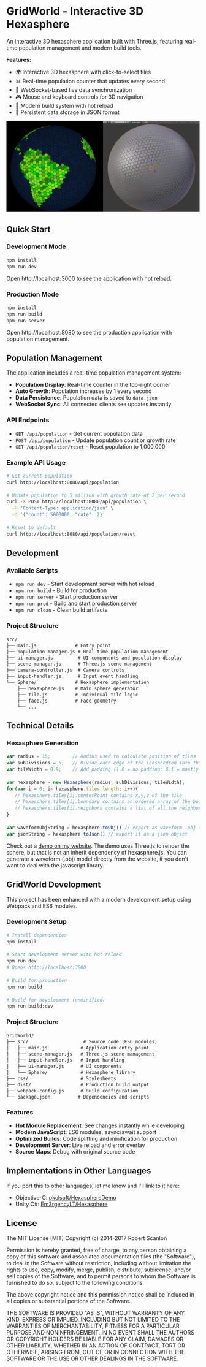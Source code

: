 GridWorld - Interactive 3D Hexasphere
=====================================

An interactive 3D hexasphere application built with Three.js, featuring real-time population management and modern build tools.

**Features:**
- 🌍 Interactive 3D hexasphere with click-to-select tiles
- 📊 Real-time population counter that updates every second
- 🔄 WebSocket-based live data synchronization
- 🎮 Mouse and keyboard controls for 3D navigation
- 🚀 Modern build system with hot reload
- 💾 Persistent data storage in JSON format

![Screenshot](screenshot.jpg)

## Quick Start

### Development Mode
```bash
npm install
npm run dev
```
Open http://localhost:3000 to see the application with hot reload.

### Production Mode
```bash
npm install
npm run build
npm run server
```
Open http://localhost:8080 to see the production application with population management.

## Population Management

The application includes a real-time population management system:

- **Population Display**: Real-time counter in the top-right corner
- **Auto Growth**: Population increases by 1 every second
- **Data Persistence**: Population data is saved to `data.json`
- **WebSocket Sync**: All connected clients see updates instantly

### API Endpoints

- `GET /api/population` - Get current population data
- `POST /api/population` - Update population count or growth rate
- `GET /api/population/reset` - Reset population to 1,000,000

### Example API Usage

```bash
# Get current population
curl http://localhost:8080/api/population

# Update population to 5 million with growth rate of 2 per second
curl -X POST http://localhost:8080/api/population \
  -H "Content-Type: application/json" \
  -d '{"count": 5000000, "rate": 2}'

# Reset to default
curl http://localhost:8080/api/population/reset
```

## Development

### Available Scripts

- `npm run dev` - Start development server with hot reload
- `npm run build` - Build for production
- `npm run server` - Start production server
- `npm run prod` - Build and start production server
- `npm run clean` - Clean build artifacts

### Project Structure

```
src/
├── main.js              # Entry point
├── population-manager.js # Real-time population management
├── ui-manager.js         # UI components and population display
├── scene-manager.js      # Three.js scene management
├── camera-controller.js  # Camera controls
├── input-handler.js      # Input event handling
└── Sphere/              # Hexasphere implementation
    ├── hexaSphere.js    # Main sphere generator
    ├── tile.js          # Individual tile logic
    ├── face.js          # Face geometry
    └── ...
```

## Technical Details

### Hexasphere Generation 

```javascript
var radius = 15;        // Radius used to calculate position of tiles
var subDivisions = 5;   // Divide each edge of the icosohedron into this many segments
var tileWidth = 0.9;    // Add padding (1.0 = no padding; 0.1 = mostly padding)

var hexasphere = new Hexasphere(radius, subDivisions, tileWidth);
for(var i = 0; i< hexasphere.tiles.length; i++){
   // hexasphere.tiles[i].centerPoint contains x,y,z of the tile
   // hexasphere.tiles[i].boundary contains an ordered array of the boundary points
   // hexasphere.tiles[i].neighbors contains a list of all the neighboring tiles
}

var waveformObjString = hexasphere.toObj() // export as waveform .obj to use in 3d modelling software
var jsonString = hexasphere.toJson() // export it as a json object

```

Check out a [demo on my website](https://www.robscanlon.com/hexasphere/).  The demo uses Three.js to render the sphere, but that is not an inherit dependency of hexasphere.js.
You can generate a waveform (.obj) model directly from the website, if you don't want to deal with the javascript library.

## GridWorld Development

This project has been enhanced with a modern development setup using Webpack and ES6 modules.

### Development Setup

```bash
# Install dependencies
npm install

# Start development server with hot reload
npm run dev
# Opens http://localhost:3000

# Build for production
npm run build

# Build for development (unminified)
npm run build:dev
```

### Project Structure

```
GridWorld/
├── src/                    # Source code (ES6 modules)
│   ├── main.js            # Application entry point
│   ├── scene-manager.js   # Three.js scene management
│   ├── input-handler.js   # Input handling
│   ├── ui-manager.js      # UI components
│   └── Sphere/            # Hexasphere library
├── css/                   # Stylesheets
├── dist/                  # Production build output
├── webpack.config.js      # Build configuration
└── package.json          # Dependencies and scripts
```

### Features

- **Hot Module Replacement**: See changes instantly while developing
- **Modern JavaScript**: ES6 modules, async/await support
- **Optimized Builds**: Code splitting and minification for production
- **Development Server**: Live reload and error overlay
- **Source Maps**: Debug with original source code

Implementations in Other Languages
--------

If you port this to other languages, let me know and I'll link to it here:

- Objective-C: [pkclsoft/HexasphereDemo](https://github.com/pkclsoft/HexasphereDemo)
- Unity C#: [Em3rgencyLT/Hexasphere](https://github.com/Em3rgencyLT/Hexasphere)

License
--------

The MIT License (MIT) Copyright (c) 2014-2017 Robert Scanlon

Permission is hereby granted, free of charge, to any person obtaining a copy of this software and associated documentation files (the "Software"), to deal in the Software without restriction, including without limitation the rights to use, copy, modify, merge, publish, distribute, sublicense, and/or sell copies of the Software, and to permit persons to whom the Software is furnished to do so, subject to the following conditions:

The above copyright notice and this permission notice shall be included in all copies or substantial portions of the Software.

THE SOFTWARE IS PROVIDED "AS IS", WITHOUT WARRANTY OF ANY KIND, EXPRESS OR IMPLIED, INCLUDING BUT NOT LIMITED TO THE WARRANTIES OF MERCHANTABILITY, FITNESS FOR A PARTICULAR PURPOSE AND NONINFRINGEMENT. IN NO EVENT SHALL THE AUTHORS OR COPYRIGHT HOLDERS BE LIABLE FOR ANY CLAIM, DAMAGES OR OTHER LIABILITY, WHETHER IN AN ACTION OF CONTRACT, TORT OR OTHERWISE, ARISING FROM, OUT OF OR IN CONNECTION WITH THE SOFTWARE OR THE USE OR OTHER DEALINGS IN THE SOFTWARE.
